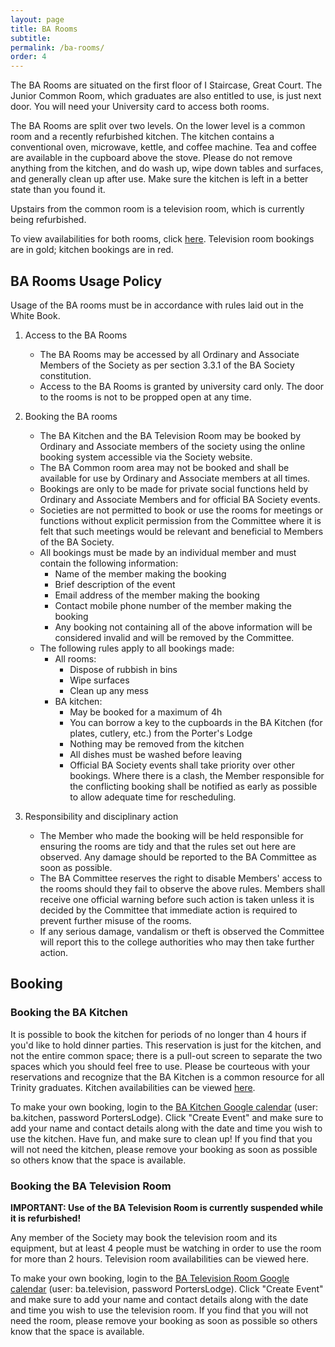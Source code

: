 ```yaml
---
layout: page
title: BA Rooms
subtitle:
permalink: /ba-rooms/
order: 4
---
```


The BA Rooms are situated on the first floor of I Staircase, Great Court. The Junior Common Room, which graduates are also entitled to use, is just next door. You will need your University card to access both rooms.

The BA Rooms are split over two levels. On the lower level is a common room and a recently refurbished kitchen. The kitchen contains a conventional oven, microwave, kettle, and coffee machine. Tea and coffee are available in the cupboard above the stove. Please do not remove anything from the kitchen, and do wash up, wipe down tables and surfaces, and generally clean up after use. Make sure the kitchen is left in a better state than you found it.

Upstairs from the common room is a television room, which is currently being refurbished.

To view availabilities for both rooms, click [here](http://www.google.com/calendar/embed?title=BA%20Rooms&src=ba.kitchen@googlemail.com&color=%23A32929&src=ba.television@googlemail.com&color=%23AB8B00&ctz=Europe/London). Television room bookings are in gold; kitchen bookings are in red.


## BA Rooms Usage Policy
Usage of the BA rooms must be in accordance with rules laid out in the White Book.

1. Access to the BA Rooms
	* The BA Rooms may be accessed by all Ordinary and Associate Members of the Society as per section 3.3.1 of the BA Society constitution.
	* Access to the BA Rooms is granted by university card only. The door to the rooms is not to be propped open at any time.

2. Booking the BA rooms
	* The BA Kitchen and the BA Television Room may be booked by Ordinary and Associate members of the society using the online booking system accessible via the Society website.
	* The BA Common room area may not be booked and shall be available for use by Ordinary and Associate members at all times.
	* Bookings are only to be made for private social functions held by Ordinary and Associate Members and for official BA Society events.
	* Societies are not permitted to book or use the rooms for meetings or functions without explicit permission from the Committee where it is felt that such meetings would be relevant and beneficial to Members of the BA Society.
	* All bookings must be made by an individual member and must contain the following information:
		* Name of the member making the booking
		* Brief description of the event
		* Email address of the member making the booking
		* Contact mobile phone number of the member making the booking
		* Any booking not containing all of the above information will be considered invalid and will be removed by the Committee.
	* The following rules apply to all bookings made:
		* All rooms:
			* Dispose of rubbish in bins
			* Wipe surfaces
			* Clean up any mess
		* BA kitchen:
			* May be booked for a maximum of 4h
			* You can borrow a key to the cupboards in the BA Kitchen (for plates, cutlery, etc.) from the Porter's Lodge
			* Nothing may be removed from the kitchen
			* All dishes must be washed before leaving
			* Official BA Society events shall take priority over other bookings. Where there is a clash, the Member responsible for the conflicting booking shall be notified as early as possible to allow adequate time for rescheduling.

3. Responsibility and disciplinary action
	* The Member who made the booking will be held responsible for ensuring the rooms are tidy and that the rules set out here are observed. Any damage should be reported to the BA Committee as soon as possible.
	* The BA Committee reserves the right to disable Members' access to the rooms should they fail to observe the above rules. Members shall receive one official warning before such action is taken unless it is decided by the Committee that immediate action is required to prevent further misuse of the rooms.
	* If any serious damage, vandalism or theft is observed the Committee will report this to the college authorities who may then take further action.


## Booking

### Booking the BA Kitchen
It is possible to book the kitchen for periods of no longer than 4 hours if you'd like to hold dinner parties. This reservation is just for the kitchen, and not the entire common space; there is a pull-out screen to separate the two spaces which you should feel free to use. Please be courteous with your reservations and recognize that the BA Kitchen is a common resource for all Trinity graduates. Kitchen availabilities can be viewed [here](http://www.google.com/calendar/embed?src=ba.kitchen%40googlemail.com&ctz=Europe/London).

To make your own booking, login to the [BA Kitchen Google calendar](http://www.google.com/calendar) (user: ba.kitchen, password PortersLodge). Click "Create Event" and make sure to add your name and contact details along with the date and time you wish to use the kitchen. Have fun, and make sure to clean up! If you find that you will not need the kitchen, please remove your booking as soon as possible so others know that the space is available.

### Booking the BA Television Room
**IMPORTANT: Use of the BA Television Room is currently suspended while it is refurbished!**

Any member of the Society may book the television room and its equipment, but at least 4 people must be watching in order to use the room for more than 2 hours. Television room availabilities can be viewed here.

To make your own booking, login to the [BA Television Room Google calendar](http://www.google.com/calendar) (user: ba.television, password PortersLodge). Click "Create Event" and make sure to add your name and contact details along with the date and time you wish to use the television room. If you find that you will not need the room, please remove your booking as soon as possible so others know that the space is available.
